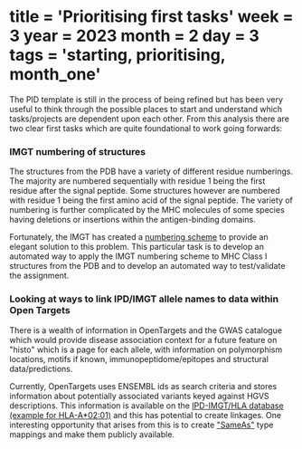 title = 'Prioritising first tasks'
week = 3
year = 2023
month = 2
day = 3
tags = 'starting, prioritising, month_one'
===
The PID template is still in the process of being refined but has been very useful to think through the possible places to start and understand which tasks/projects are dependent upon each other. From this analysis there are two clear first tasks which are quite foundational to work going forwards: 

### IMGT numbering of structures

The structures from the PDB have a variety of different residue numberings. The majority are numbered sequentially with residue 1 being the first residue after the signal peptide. Some structures however are numbered with residue 1 being the first amino acid of the signal peptide. The variety of numbering is further complicated by the MHC molecules of some species having deletions or insertions within the antigen-binding domains.

Fortunately, the IMGT has created a [numbering scheme](https://www.imgt.org/PDF/DCI/29_917-938_2005.pdf) to provide an elegant solution to this problem. This particular task is to develop an automated way to apply the IMGT numbering scheme to MHC Class I structures from the PDB and to develop an automated way to test/validate the assignment. 

### Looking at ways to link IPD/IMGT allele names to data within Open Targets

There is a wealth of information in OpenTargets and the GWAS catalogue which would provide disease association context for a future feature on "histo" which is a page for each allele, with information on polymorphism locations, motifs if known, immunopeptidome/epitopes and structural data/predictions. 

Currently, OpenTargets uses ENSEMBL ids as search criteria and stores information about potentially associated variants keyed against HGVS descriptions. This information is available on the [IPD-IMGT/HLA database (example for HLA-A*02:01)](https://www.ebi.ac.uk/cgi-bin/ipd/pl/hla/get_allele_hgvs.cgi?A*02:01:01:01) and this has potential to create linkages. One interesting opportunity that arises from this is to create ["SameAs"](https://schema.org/sameAs) type mappings and make them publicly available.